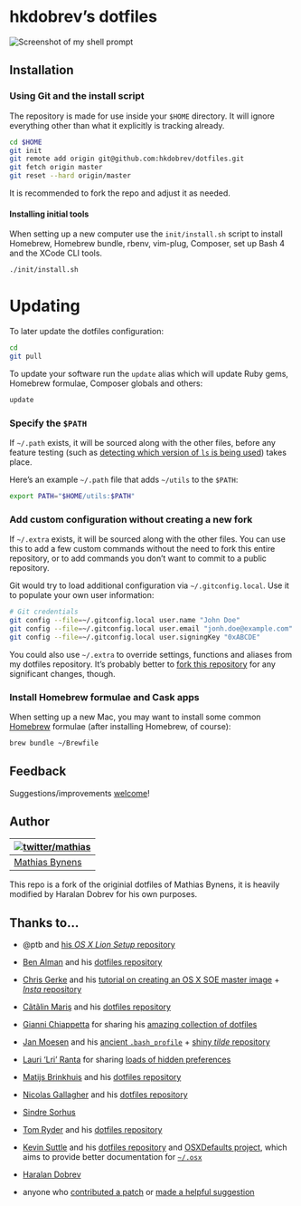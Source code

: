 # hkdobrev’s dotfiles

![Screenshot of my shell prompt](http://i.imgur.com/EkEtphC.png)

## Installation

### Using Git and the install script

The repository is made for use inside your `$HOME` directory. It will ignore everything other than what it explicitly is tracking already.

``` bash
cd $HOME
git init
git remote add origin git@github.com:hkdobrev/dotfiles.git
git fetch origin master
git reset --hard origin/master
```

It is recommended to fork the repo and adjust it as needed.

#### Installing initial tools

When setting up a new computer use the `init/install.sh` script to install Homebrew, Homebrew bundle, rbenv, vim-plug, Composer, set up Bash 4 and the XCode CLI tools.

``` bash
./init/install.sh
```

# Updating

To later update the dotfiles configuration:

```bash
cd
git pull
```

To update your software run the `update` alias which will update Ruby gems, Homebrew formulae, Composer globals and others:

```bash
update
```

### Specify the `$PATH`

If `~/.path` exists, it will be sourced along with the other files, before any feature testing (such as [detecting which version of `ls` is being used](https://github.com/hkdobrev/dotfiles/blob/aff769fd75225d8f2e481185a71d5e05b76002dc/.aliases#L21-26)) takes place.

Here’s an example `~/.path` file that adds `~/utils` to the `$PATH`:

```bash
export PATH="$HOME/utils:$PATH"
```

### Add custom configuration without creating a new fork

If `~/.extra` exists, it will be sourced along with the other files. You can use this to add a few custom commands without the need to fork this entire repository, or to add commands you don’t want to commit to a public repository.

Git would try to load additional configuration via `~/.gitconfig.local`. Use it to populate your own user information:

```bash
# Git credentials
git config --file=~/.gitconfig.local user.name "John Doe"
git config --file=~/.gitconfig.local user.email "jonh.doe@example.com"
git config --file=~/.gitconfig.local user.signingKey "0xABCDE"
```

You could also use `~/.extra` to override settings, functions and aliases from my dotfiles repository. It’s probably better to [fork this repository](https://github.com/hkdobrev/dotfiles/fork) for any significant changes, though.

### Install Homebrew formulae and Cask apps

When setting up a new Mac, you may want to install some common [Homebrew](http://brew.sh/) formulae (after installing Homebrew, of course):

```bash
brew bundle ~/Brewfile
```

## Feedback

Suggestions/improvements
[welcome](https://github.com/hkdobrev/dotfiles/issues)!

## Author

| [![twitter/mathias](http://gravatar.com/avatar/24e08a9ea84deb17ae121074d0f17125?s=70)](http://twitter.com/mathias "Follow @mathias on Twitter") |
|---|
| [Mathias Bynens](http://mathiasbynens.be/) |

This repo is a fork of the originial dotfiles of Mathias Bynens, it is heavily modified by Haralan Dobrev for his own purposes.

## Thanks to…

* @ptb and [his _OS X Lion Setup_ repository](https://github.com/ptb/Mac-OS-X-Lion-Setup)
* [Ben Alman](http://benalman.com/) and his [dotfiles repository](https://github.com/cowboy/dotfiles)
* [Chris Gerke](http://www.randomsquared.com/) and his [tutorial on creating an OS X SOE master image](http://chris-gerke.blogspot.com/2012/04/mac-osx-soe-master-image-day-7.html) + [_Insta_ repository](https://github.com/cgerke/Insta)
* [Cãtãlin Mariş](https://github.com/alrra) and his [dotfiles repository](https://github.com/alrra/dotfiles)
* [Gianni Chiappetta](http://gf3.ca/) for sharing his [amazing collection of dotfiles](https://github.com/gf3/dotfiles)
* [Jan Moesen](http://jan.moesen.nu/) and his [ancient `.bash_profile`](https://gist.github.com/1156154) + [shiny _tilde_ repository](https://github.com/janmoesen/tilde)
* [Lauri ‘Lri’ Ranta](http://lri.me/) for sharing [loads of hidden preferences](http://osxnotes.net/defaults.html)
* [Matijs Brinkhuis](http://hotfusion.nl/) and his [dotfiles repository](https://github.com/matijs/dotfiles)
* [Nicolas Gallagher](http://nicolasgallagher.com/) and his [dotfiles repository](https://github.com/necolas/dotfiles)
* [Sindre Sorhus](http://sindresorhus.com/)
* [Tom Ryder](http://blog.sanctum.geek.nz/) and his [dotfiles repository](https://github.com/tejr/dotfiles)
* [Kevin Suttle](http://kevinsuttle.com/) and his [dotfiles repository](https://github.com/kevinSuttle/dotfiles) and [OSXDefaults project](https://github.com/kevinSuttle/OSXDefaults), which aims to provide better documentation for [`~/.osx`](http://mths.be/osx)
* [Haralan Dobrev](http://hkdobrev.com/)

* anyone who [contributed a patch](https://github.com/mathiasbynens/dotfiles/contributors) or [made a helpful suggestion](https://github.com/mathiasbynens/dotfiles/issues)
